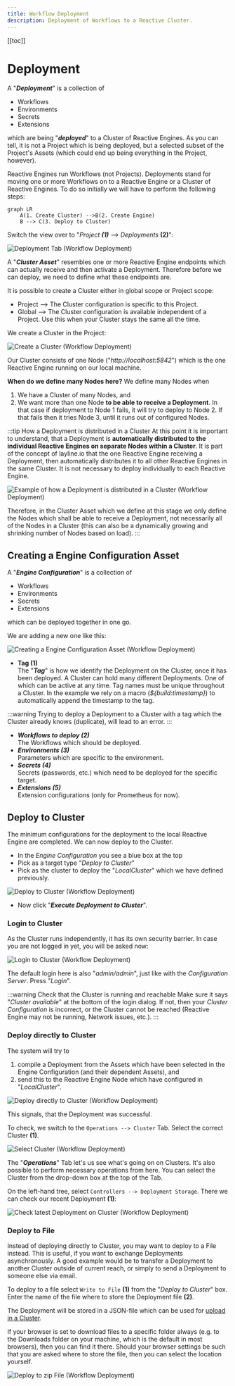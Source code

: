 ```yaml
---
title: Workflow Deployment
description: Deployment of Workflows to a Reactive Cluster.
---
```

[[toc]]

# Deployment

A "**_Deployment_**" is a collection of

- Workflows
- Environments
- Secrets
- Extensions

which are being "_**deployed**_" to a Cluster of Reactive Engines. As you can tell, it is not a Project which is being deployed, but a selected subset of the Project's Assets (which could end up being everything in the Project, however).

Reactive Engines run Workflows (not Projects). Deployments stand for moving one or more Workflows on to a Reactive Engine or a Cluster of Reactive Engines. To do so initially we will have to perform the following steps:

```mermaid
graph LR
    A(1. Create Cluster) -->B(2. Create Engine)
    B --> C(3. Deploy to Cluster)
```

Switch the view over to "_Project **(1)** --> Deployments_ **(2)**":

![](.deployment-images/2021-11-04-12-06-37.png "Deployment Tab (Workflow Deployment)")

A "_**Cluster Asset**_" resembles one or more Reactive Engine endpoints which can actually receive and then activate a Deployment.
Therefore before we can deploy, we need to define what these endpoints are.

It is possible to create a Cluster either in global scope or Project scope:

- Project --> The Cluster configuration is specific to this Project.
- Global --> The Cluster configuration is available independent of a Project. Use this when your Cluster stays the same all the time.

We create a Cluster in the Project:

![](.deployment-images/2021-11-01-09-48-58.png "Create a Cluster (Workflow Deployment)")

Our Cluster consists of one Node ("_http://localhost:5842_") which is the one Reactive Engine running on our local machine.

**When do we define many Nodes here?**
We define many Nodes when

1. We have a Cluster of many Nodes, and
2. We want more than one Node **to be able to receive a Deployment**. In that case if deployment to Node 1 fails, it will try to deploy to Node 2. If that fails then it tries Node 3, until it runs out of configured Nodes.

:::tip How a Deployment is distributed in a Cluster
At this point it is important to understand, that a Deployment is **automatically distributed to the individual Reactive Engines on separate Nodes within a Cluster**. It is part of the concept of layline.io that the one Reactive Engine receiving a Deployment, then automatically distributes it to all other Reactive Engines in the same Cluster. It is not necessary to deploy individually to each Reactive Engine.

![](.deployment-images/2021-10-29-17-33-06.png "Example of how a Deployment is distributed in a Cluster (Workflow Deployment)")

Therefore, in the Cluster Asset which we define at this stage we only define the Nodes which shall be able to receive a Deployment, not necessarily all of the Nodes in a Cluster (this can also be a dynamically growing and shrinking number of Nodes based on load).
:::

## Creating a Engine Configuration Asset

A "_**Engine Configuration**_" is a collection of

- Workflows
- Environments
- Secrets
- Extensions

which can be deployed together in one go.

We are adding a new one like this:

![](.deployment-images/2021-11-04-12-02-24.png "Creating a Engine Configuration Asset (Workflow Deployment)")

- **Tag (1)**<br/>
  The "_**Tag**_" is how we identify the Deployment on the Cluster, once it has been deployed. A Cluster can hold many different Deployments. One of which can be active at any time. Tag names must be unique throughout a Cluster. In the example we rely on a macro (_$\{build:timestamp\}_) to automatically append the timestamp to the tag.<br/>

:::warning
Trying to deploy a Deployment to a Cluster with a tag which the Cluster already knows (duplicate), will lead to an error.
:::

- _**Workflows to deploy (2)**_<br/>
  The Workflows which should be deployed.
- _**Environments (3)**_<br/>
  Parameters which are specific to the environment.
- _**Secrets (4)**_<br/>
  Secrets (passwords, etc.) which need to be deployed for the specific target.
- _**Extensions (5)**_<br/>
  Extension configurations (only for Prometheus for now).

## Deploy to Cluster

The minimum configurations for the deployment to the local Reactive Engine are completed. We can now deploy to the Cluster.

- In the _Engine Configuration_ you see a blue box at the top
- Pick as a target type "_Deploy to Cluster_"
- Pick as the cluster to deploy the "_LocalCluster_" which we have defined previously.

![](.deployment-images/2021-11-01-09-56-44.png "Deploy to Cluster (Workflow Deployment)")

- Now click "_**Execute Deployment to Cluster**_".

### Login to Cluster

As the Cluster runs independently, it has its own security barrier. In case you are not logged in yet, you will be asked now:

![](.deployment-images/2021-11-01-10-07-38.png "Login to Cluster (Workflow Deployment)")

The default login here is also "_admin/admin_", just like with the _Configuration Server_. Press "_Login_".

:::warning Check that the Cluster is running and reachable
Make sure it says "_Cluster available_" at the bottom of the login dialog. If not, then your _Cluster Configuration_ is incorrect, or the Cluster cannot be reached (Reactive Engine may not be running, Network issues, etc.).
:::

### Deploy directly to Cluster

The system will try to

1. compile a Deployment from the Assets which have been selected in the Engine Configuration (and their dependent Assets), and
2. send this to the Reactive Engine Node which have configured in "_LocalCluster_".

![](.deployment-images/2021-11-01-10-52-04.png "Deploy directly to Cluster (Workflow Deployment)")

This signals, that the Deployment was successful.

To check, we switch to the `Operations --> Cluster` Tab. Select the correct Cluster **(1)**.

![](.deployment-images/2021-11-04-11-57-39.png "Select Cluster (Workflow Deployment)")

The "_**Operations**_" Tab let's us see what's going on on Clusters. It's also possible to perform necessary operations from here. You can select the Cluster from the drop-down box at the top of the Tab.

On the left-hand tree, select `Controllers --> Deployment Storage`. There we can check our recent Deployment **(1)**:

![](.deployment-images/2021-11-04-11-56-24.png "Check latest Deployment on Cluster (Workflow Deployment)")

### Deploy to File

Instead of deploying directly to Cluster, you may want to deploy to a File instead. This is useful, if you want to exchange Deployments asynchronously. A good example would be to transfer a Deployment to another Cluster outside of current reach, or simply to send a Deployment to someone else via email.

To deploy to a file select `Write to File` **(1)** from the "_Deploy to Cluster_" box. Enter the name of the file where to store the Deployment file **(2)**. 

The Deployment will be stored in a JSON-file which can be used for [upload in a Cluster](/docs/concept/operations/cluster#deploy-from-file).

If your browser is set to download files to a specific folder always (e.g. to the Downloads folder on your machine, which is the default in most browsers), then you can find it there.
Should your browser settings be such that you are asked where to store the file, then you can select the location yourself.

![](.deployment-images/1713358760484.png "Deploy to zip File (Workflow Deployment)")
